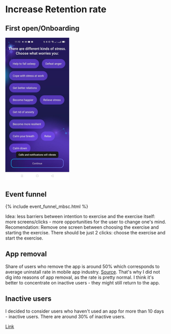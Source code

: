 # Increase Retention rate
## First open/Onboarding
<img src="What worries you.jfif" alt="drawing" width="200"/>

## Event funnel
{% include event_funnel_mbsc.html %}

Idea: less barriers between intention to exercise and the exercise itself: more screens/clicks - more opportunities for the user to change one's mind.
Recomendation: Remove one screen between choosing the exercise and starting the exercise. There should be just 2 clicks: choose the exercise and start the exercise.

## App removal
Share of users who remove the app is around 50% which corresponds to average uninstall rate in mobile app industry. [Source](https://www.mobileappdaily.com/reduce-mobile-app-uninstall-rates). That's why I did not dig into reasons of app removal, as the rate is pretty normal. I think it's better to concentrate on inactive users - they might still return to the app.

## Inactive users
I decided to consider users who haven't used an app for more than 10 days - inactive users.
There are around 30% of inactive users.


[Link](url) 
```


